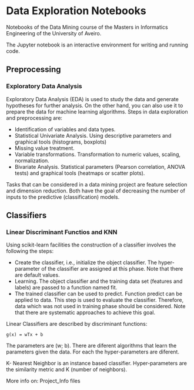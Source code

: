 # Data Exploration Notebooks
Notebooks of the Data Mining course of the Masters in Informatics Engineering of the University of Aveiro.

The Jupyter notebook is an interactive environment for writing and running code.

## Preprocessing
### Exploratory Data Analysis

Exploratory Data Analysis (EDA) is used to study the data and generate hypotheses for further analysis. On the other hand, you can also use it to prepare the data for machine learning algorithms. Steps in data exploration and preprocessing are:
- Identification of variables and data types.
- Statistical Univariate Analysis. Using descriptive parameters and graphical tools (histograms, boxplots)
- Missing value treatment.
- Variable transformations. Transformation to numeric values, scaling, normalization.
- Bivariate Analysis. Statistical parameters (Pearson correlation, ANOVA tests) and graphical tools (heatmaps or scatter plots).

Tasks that can be considered in a data mining project are feature selection and dimension reduction. Both have the goal of decreasing the number of inputs to the predictive (classification) models.

## Classifiers
### Linear Discriminant Functios and KNN

Using scikit-learn facilities the construction of a classifier involves the following the steps:
- Create the classifier, i.e., initialize the object classifier. The hyper-parameter of the classifier are assigned at this phase. Note that there are default values.
- Learning. The object classifier and the training data set (features and labels) are passed to a function named fit.
- The trained classifier can be used to predict. Function predict can be applied to data. This step is used to evaluate the classifier. Therefore, data which was not used in training phase should be considered. Note that there are systematic approaches to achieve this goal.

Linear Classifiers are described by discriminant functions:
```
g(x) = wTx + b
```

The parameters are (w; b). There are diferent algorithms that learn the parameters given the data. For each the hyper-parameters are diferent.

K- Nearest Neighbor is an instance based classifier. Hyper-parameters are the similarity metric and K (number of neighbors).


More info on: Project_Info files
